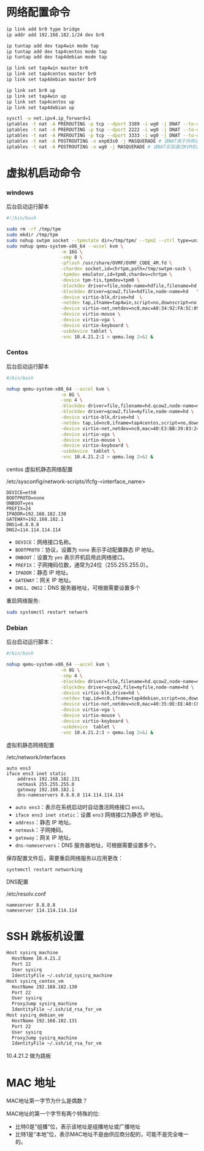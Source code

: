 # 网络配置命令

```sh
ip link add br0 type bridge
ip addr add 192.168.182.1/24 dev br0

ip tuntap add dev tap4win mode tap
ip tuntap add dev tap4centos mode tap
ip tuntap add dev tap4debian mode tap

ip link set tap4win master br0
ip link set tap4centos master br0
ip link set tap4debian master br0

ip link set br0 up
ip link set tap4win up
ip link set tap4centos up
ip link set tap4debian up
```



```sh
sysctl -w net.ipv4.ip_forward=1
iptables -t nat -A PREROUTING -p tcp --dport 3389 -i wg0 -j DNAT --to-destination 192.168.182.135 #windows 3389
iptables -t nat -A PREROUTING -p tcp --dport 2222 -i wg0 -j DNAT --to-destination 192.168.182.130:22 #centos 22
iptables -t nat -A PREROUTING -p tcp --dport 3333 -i wg0 -j DNAT --to-destination 192.168.182.131:22 #debian 22
iptables -t nat -A POSTROUTING -o enp63s0 -j MASQUERADE # 该NAT用于外网访问
iptables -t nat -A POSTROUTING -o wg0 -j MASQUERADE # 该NAT实现通过KVM机器的IP访问虚拟机
```

# 虚拟机启动命令

### windows

后台启动运行脚本

```sh
#!/bin/bash

sudo rm -rf /tmp/tpm
sudo mkdir /tmp/tpm
sudo nohup swtpm socket --tpmstate dir=/tmp/tpm/ --tpm2 --ctrl type=unixio,path=/tmp/swtpm-sock,mode=0777 > swtpm.log 2>&1 &
sudo nohup qemu-system-x86_64 --accel kvm \
                    -m 16G \
                    -smp 8 \
                    -pflash /usr/share/OVMF/OVMF_CODE_4M.fd \
                    -chardev socket,id=chrtpm,path=/tmp/swtpm-sock \
                    -tpmdev emulator,id=tpm0,chardev=chrtpm \
                    -device tpm-tis,tpmdev=tpm0 \
                    -blockdev driver=file,node-name=hdfile,filename=hd.qcow2 \
                    -blockdev driver=qcow2,file=hdfile,node-name=hd   \
                    -device virtio-blk,drive=hd  \
                    -netdev tap,ifname=tap4win,script=no,downscript=no,id=nc0 \
                    -device virtio-net,netdev=nc0,mac=A0:34:92:FA:5C:09 \
                    -device virtio-mouse \
                    -device virtio-vga \
                    -device virtio-keyboard \
                    -usbdevice tablet \
                    -vnc 10.4.21.2:1 > qemu.log 2>&1 &
```

### Centos

后台启动运行脚本

```sh
#/bin/bash

nohup qemu-system-x86_64 --accel kvm \
                    -m 8G \
                    -smp 4 \
                    -blockdev driver=file,filename=hd.qcow2,node-name=myfile \
                    -blockdev driver=qcow2,file=myfile,node-name=hd \
                    -device virtio-blk,drive=hd \
                    -netdev tap,id=nc0,ifname=tap4centos,script=no,downscript=no \
                    -device virtio-net,netdev=nc0,mac=40:E3:BB:39:83:24 \
                    -device virtio-vga \
                    -device virtio-mouse \
                    -device virtio-keyboard \
                    -usbdevice  tablet \
                    -vnc 10.4.21.2:2 > qemu.log 2>&1 &
```

centos 虚拟机静态网络配置

/etc/sysconfig/network-scripts/ifcfg-<interface_name>

```
DEVICE=eth0
BOOTPROTO=none
ONBOOT=yes
PREFIX=24
IPADDR=192.168.182.130
GATEWAY=192.168.182.1
DNS1=8.8.8.8
DNS2=114.114.114.114

```

- `DEVICE`：网络接口名称。
- `BOOTPROTO`：协议，设置为 `none` 表示手动配置静态 IP 地址。
- `ONBOOT`：设置为 `yes` 表示开机启用此网络接口。
- `PREFIX`：子网掩码位数，通常为24位（255.255.255.0）。
- `IPADDR`：静态 IP 地址。
- `GATEWAY`：网关 IP 地址。
- `DNS1`、`DNS2`：DNS 服务器地址，可根据需要设置多个

重启网络服务:
```sh
sudo systemctl restart network
```

### Debian

后台启动运行脚本：

```sh
#/bin/bash

nohup qemu-system-x86_64 --accel kvm \
                    -m 8G \
                    -smp 4 \
                    -blockdev driver=file,filename=hd.qcow2,node-name=myfile \
                    -blockdev driver=qcow2,file=myfile,node-name=hd \
                    -device virtio-blk,drive=hd \
                    -netdev tap,id=nc0,ifname=tap4debian,script=no,downscript=no \
                    -device virtio-net,netdev=nc0,mac=40:35:0E:EE:A0:C0 \
                    -device virtio-vga \
                    -device virtio-mouse \
                    -device virtio-keyboard \
                    -usbdevice  tablet \
                    -vnc 10.4.21.2:3 > qemu.log 2>&1 &
```

虚拟机静态网络配置

/etc/network/interfaces

```
auto ens3
iface ens3 inet static
    address 192.168.182.131
    netmask 255.255.255.0
    gateway 192.168.182.1
    dns-nameservers 8.8.8.8 114.114.114.114
```

- `auto ens3`：表示在系统启动时自动激活网络接口 `ens3`。
- `iface ens3 inet static`：设置 `ens3` 网络接口为静态 IP 地址。
- `address`：静态 IP 地址。
- `netmask`：子网掩码。
- `gateway`：网关 IP 地址。
- `dns-nameservers`：DNS 服务器地址，可根据需要设置多个。

保存配置文件后，需要重启网络服务以应用更改：

```
systemctl restart networking
```

DNS配置

/etc/resolv.conf

```
nameserver 8.8.8.8
nameserver 114.114.114.114
```

# SSH 跳板机设置

```sh
Host sysirq_machine
  HostName 10.4.21.2
  Port 22
  User sysirq
  IdentityFile ~/.ssh/id_sysirq_machine
Host sysirq_centos_vm
  HostName 192.168.182.130
  Port 22
  User sysirq
  ProxyJump sysirq_machine
  IdentityFile ~/.ssh/id_rsa_for_vm
Host sysirq_debian_vm
  HostName 192.168.182.131
  Port 22
  User sysirq
  ProxyJump sysirq_machine
  IdentityFile ~/.ssh/id_rsa_for_vm
```

10.4.21.2 做为跳板

# MAC 地址

MAC地址第一字节为什么是偶数？

MAC地址的第一个字节有两个特殊的位:

- 比特0是“组播”位，表示该地址是组播地址或广播地址
- 比特1是“本地”位，表示MAC地址不是由供应商分配的，可能不是完全唯一的。

